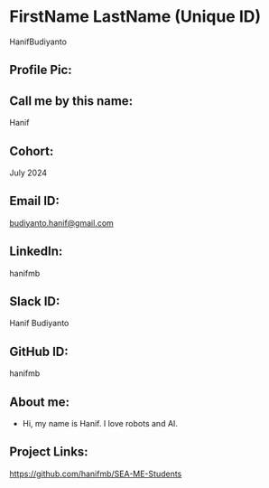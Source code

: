 # FirstName LastName (Unique ID)
HanifBudiyanto
## Profile Pic: 
## Call me by this name: 
Hanif
## Cohort: 
July 2024
## Email ID: 
budiyanto.hanif@gmail.com
## LinkedIn:
hanifmb
## Slack ID: 
Hanif Budiyanto
## GitHub ID:
hanifmb
## About me: 
- Hi, my name is Hanif. I love robots and AI.
## Project Links:
https://github.com/hanifmb/SEA-ME-Students
